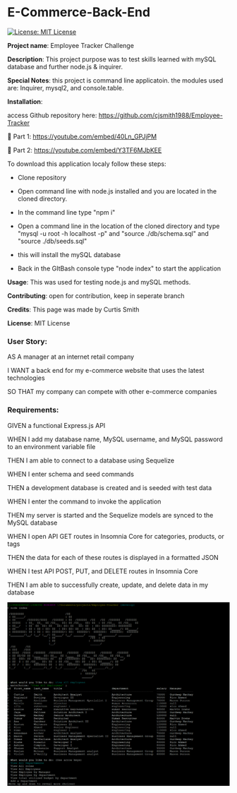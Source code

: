 # E-Commerce-Back-End
[![License: MIT License](https://img.shields.io/badge/License-MIT-brightgreen.svg)](https://choosealicense.com/licenses/mit/)
 
**Project name**: Employee Tracker Challenge

**Description**: This project purpose was to test skills learned with mySQL database and further node.js & inquirer.

**Special Notes**: this project is command line applicatoin. the modules used are: Inquirer, mysql2, and console.table.

**Installation**: 	

access Github repository here: https://github.com/cjsmith1988/Employee-Tracker

🎥 Part 1: https://youtube.com/embed/40Ln_GPJjPM

🎥 Part 2: https://youtube.com/embed/Y3TF6MJbKEE


To download this application localy follow these steps:

- Clone repository

- Open command line with node.js installed and you are located in the cloned directory.

- In the command line type "npm i"

- Open a command line in the location of the cloned directory and type "mysql -u root -h localhost -p" and "source ./db/schema.sql" and "source ./db/seeds.sql"

- this will install the mySQL database

- Back in the GItBash console type "node index" to start the application

**Usage**: This was used for testing node.js and mySQL methods.

**Contributing**: open for contribution, keep in seperate branch

**Credits**: This page was made by Curtis Smith

**License**: MIT License

### User Story:

AS A manager at an internet retail company

I WANT a back end for my e-commerce website that uses the latest technologies

SO THAT my company can compete with other e-commerce companies

### Requirements:

GIVEN a functional Express.js API

WHEN I add my database name, MySQL username, and MySQL password to an environment variable file

THEN I am able to connect to a database using Sequelize

WHEN I enter schema and seed commands

THEN a development database is created and is seeded with test data

WHEN I enter the command to invoke the application

THEN my server is started and the Sequelize models are synced to the MySQL database

WHEN I open API GET routes in Insomnia Core for categories, products, or tags

THEN the data for each of these routes is displayed in a formatted JSON

WHEN I test API POST, PUT, and DELETE routes in Insomnia Core

THEN I am able to successfully create, update, and delete data in my database

![index.js view](https://github.com/cjsmith1988/Employee-Tracker/blob/main/images/gitBashScreenGrab.PNG?raw=true)

